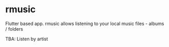 # rmusic

Flutter based app.
rmusic allows listening to your local music files - albums / folders

TBA: Listen by artist

